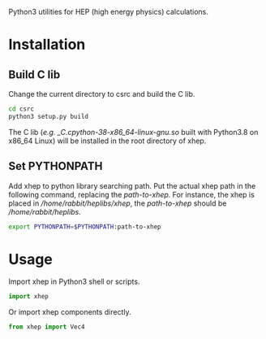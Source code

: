 Python3 utilities for HEP (high energy physics) calculations.

Installation
============

Build C lib
-----------

Change the current directory to csrc and build the C lib.

```bash
cd csrc
python3 setup.py build
```

The C lib (*e.g. _C.cpython-38-x86_64-linux-gnu.so* built with Python3.8 on x86_64 Linux) will be installed in the root directory of xhep.

Set PYTHONPATH
--------------

Add xhep to python library searching path. Put the actual xhep path in the following command, replacing the *path-to-xhep*. For instance, the xhep is placed in */home/rabbit/heplibs/xhep*, the *path-to-xhep* should be */home/rabbit/heplibs*.

```bash
export PYTHONPATH=$PYTHONPATH:path-to-xhep
```


Usage
=====

Import xhep in Python3 shell or scripts.

```python
import xhep
```

Or import xhep components directly.

```python
from xhep import Vec4
```
